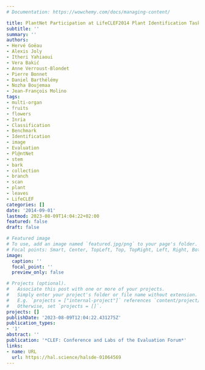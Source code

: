 ```yaml
---
# Documentation: https://wowchemy.com/docs/managing-content/

title: PlantNet Participation at LifeCLEF2014 Plant Identification Task
subtitle: ''
summary: ''
authors:
- Hervé Goëau
- Alexis Joly
- Itheri Yahiaoui
- Vera Bakić
- Anne Verroust-Blondet
- Pierre Bonnet
- Daniel Barthélémy
- Nozha Boujemaa
- Jean-François Molino
tags:
- multi-organ
- fruits
- flowers
- Inria
- Classification
- Benchmark
- Identification
- image
- Evaluation
- Pl@ntNet
- stem
- bark
- collection
- branch
- scan
- plant
- leaves
- LifeCLEF
categories: []
date: '2014-09-01'
lastmod: 2023-08-09T14:04:22+02:00
featured: false
draft: false

# Featured image
# To use, add an image named `featured.jpg/png` to your page's folder.
# Focal points: Smart, Center, TopLeft, Top, TopRight, Left, Right, BottomLeft, Bottom, BottomRight.
image:
  caption: ''
  focal_point: ''
  preview_only: false

# Projects (optional).
#   Associate this post with one or more of your projects.
#   Simply enter your project's folder or file name without extension.
#   E.g. `projects = ["internal-project"]` references `content/project/deep-learning/index.md`.
#   Otherwise, set `projects = []`.
projects: []
publishDate: '2023-08-09T12:04:22.431275Z'
publication_types:
- '1'
abstract: ''
publication: '*CLEF: Conference and Labs of the Evaluation Forum*'
links:
- name: URL
  url: https://hal.science/halsde-01064569
---
```

